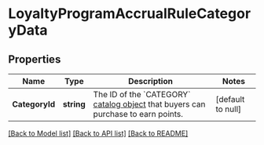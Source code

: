# LoyaltyProgramAccrualRuleCategoryData

## Properties

 Name           | Type       | Description                                                                                                        | Notes             
----------------|------------|--------------------------------------------------------------------------------------------------------------------|-------------------
 **CategoryId** | **string** | The ID of the &#x60;CATEGORY&#x60; [catalog object](entity:CatalogObject) that buyers can purchase to earn points. | [default to null] 

[[Back to Model list]](../README.md#documentation-for-models) [[Back to API list]](../README.md#documentation-for-api-endpoints) [[Back to README]](../README.md)

